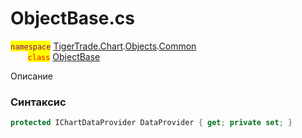 
# ObjectBase.cs
<mark style="color:purple;">`namespace`</mark> [TigerTrade.Chart](../../../../TigerTrade.Chart.md).[Objects](../../../../TigerTrade.Chart/Objects.md).[Common](../../../../TigerTrade.Chart/Objects/Common.md)  
&nbsp;&nbsp;&nbsp;&nbsp;&nbsp;&nbsp;&nbsp;<mark style="color:red;">`class`</mark> [ObjectBase](../ObjectBase.cs.md)

Описание

### Синтаксис
```csharp
protected IChartDataProvider DataProvider { get; private set; }
```
